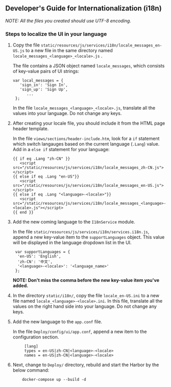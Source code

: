 ## Developer's Guide for Internationalization (i18n)

*NOTE: All the files you created should use UTF-8 encoding.*

### Steps to localize the UI in your language

1. Copy the file `static/resources/js/services/i18n/locale_messages_en-US.js` to a new file in the same directory named `locale_messages_<language>_<locale>.js` .

    The file contains a JSON object named `locale_messages`, which consists of key-value pairs of UI strings:
    ```
    var local_messages = {
       'sign_in': 'Sign In',
       'sign_up': 'Sign Up',
          ...
     };
    ```  
    In the file `locale_messages_<language>_<locale>.js`, translate all the values into your language. Do not change any keys.

2. After creating your locale file, you should include it from the HTML page header template.

    In the file `views/sections/header-include.htm`, look for a `if` statement which switch langauges based on the current language (`.Lang`) value. Add in a `else if` statement for your language:
    ```
    {{ if eq .Lang "zh-CN" }}
	   <script src="/static/resources/js/services/i18n/locale_messages_zh-CN.js"></script>
	{{ else if eq .Lang "en-US"}}
	   <script src="/static/resources/js/services/i18n/locale_messages_en-US.js"></script>
    {{ else if eq .Lang "<language>-<locale>"}}
       <script src="/static/resources/js/services/i18n/locale_messages_<language>-<locale>.js"></script>
	{{ end }}
    ```
3. Add the new coming language to the `I18nService` module.

    In the file `static/resources/js/services/i18n/services.i18n.js`, append a new key-value item to the `supportLanguages` object. This value will be displayed in the language dropdown list in the UI.
    ```
     var supportLanguages = {
      'en-US': 'English',
      'zh-CN': '中文',
      '<language>-<locale>': '<language_name>'
     };
    ```
    **NOTE: Don't miss the comma before the new key-value item you've added.**


4. In the directory `static/i18n/`, copy the file `locale_en-US.ini` to a new file named  `locale_<language>-<locale>.ini`. In this file, translate all the values on the right hand side into your language. Do not change any keys.

5. Add the new language to the `app.conf` file.
    
    In the file `Deploy/config/ui/app.conf`, append a new item to the configuration section.
    ```
		 [lang]
		 types = en-US|zh-CN|<language>-<locale>
		 names = en-US|zh-CN|<language>-<locale>
    ```

6. Next, change to `Deploy/` directory, rebuild and start the Harbor  by the below command: 
    ```
        docker-compose up --build -d
    ```
